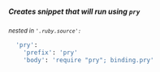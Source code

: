 ##### Creates snippet that will run using `pry`
<em><sub>nested in ```'.ruby.source':```</sub></em>

```ruby
  'pry':
    'prefix': 'pry'
    'body': 'require "pry"; binding.pry'
```
